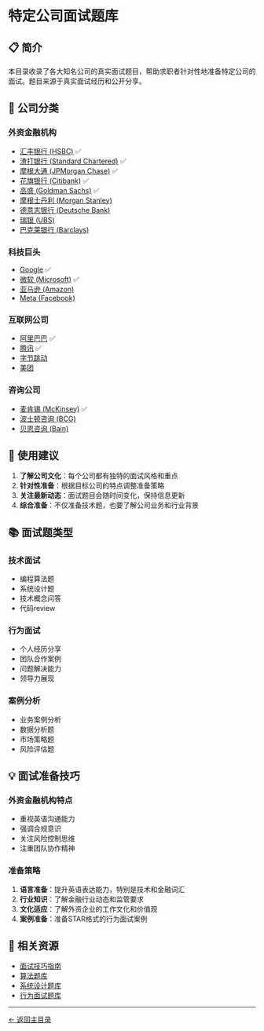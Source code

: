 # 特定公司面试题库

## 📋 简介

本目录收录了各大知名公司的真实面试题目，帮助求职者针对性地准备特定公司的面试。题目来源于真实面试经历和公开分享。

## 🏢 公司分类

### 外资金融机构
- [汇丰银行 (HSBC)](./hsbc/README.md) ✅
- [渣打银行 (Standard Chartered)](./standard-chartered/README.md) ✅
- [摩根大通 (JPMorgan Chase)](./jpmorgan/README.md) ✅
- [花旗银行 (Citibank)](./citibank/README.md) ✅
- [高盛 (Goldman Sachs)](./goldman-sachs/README.md) ✅
- [摩根士丹利 (Morgan Stanley)](./morgan-stanley/README.md)
- [德意志银行 (Deutsche Bank)](./deutsche-bank/README.md)
- [瑞银 (UBS)](./ubs/README.md)
- [巴克莱银行 (Barclays)](./barclays/README.md)

### 科技巨头
- [Google](./google/README.md) ✅
- [微软 (Microsoft)](./microsoft/README.md) ✅
- [亚马逊 (Amazon)](./amazon/README.md)
- [Meta (Facebook)](./meta/README.md)

### 互联网公司
- [阿里巴巴](./alibaba/README.md) ✅
- [腾讯](./tencent/README.md) ✅
- [字节跳动](./bytedance/README.md)
- [美团](./meituan/README.md)

### 咨询公司
- [麦肯锡 (McKinsey)](./mckinsey/README.md) ✅
- [波士顿咨询 (BCG)](./bcg/README.md)
- [贝恩咨询 (Bain)](./bain/README.md)

## 🎯 使用建议

1. **了解公司文化**：每个公司都有独特的面试风格和重点
2. **针对性准备**：根据目标公司的特点调整准备策略
3. **关注最新动态**：面试题目会随时间变化，保持信息更新
4. **综合准备**：不仅准备技术题，也要了解公司业务和行业背景

## 📚 面试题类型

### 技术面试
- 编程算法题
- 系统设计题
- 技术概念问答
- 代码review

### 行为面试
- 个人经历分享
- 团队合作案例
- 问题解决能力
- 领导力展现

### 案例分析
- 业务案例分析
- 数据分析题
- 市场策略题
- 风险评估题

## 💡 面试准备技巧

### 外资金融机构特点
- 重视英语沟通能力
- 强调合规意识
- 关注风险控制思维
- 注重团队协作精神

### 准备策略
1. **语言准备**：提升英语表达能力，特别是技术和金融词汇
2. **行业知识**：了解金融行业动态和监管要求
3. **文化适应**：了解外资企业的工作文化和价值观
4. **案例准备**：准备STAR格式的行为面试案例

## 🔗 相关资源

- [面试技巧指南](../../docs/interview-tips.md)
- [算法题库](../algorithms/README.md)
- [系统设计题库](../system-design/README.md)
- [行为面试题库](../behavioral/README.md)

---
[← 返回主目录](../../README.md) 